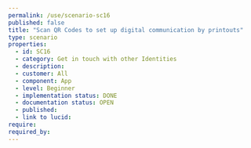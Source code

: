 ```yaml
---
permalink: /use/scenario-sc16
published: false
title: "Scan QR Codes to set up digital communication by printouts"
type: scenario
properties:
  - id: SC16
  - category: Get in touch with other Identities
  - description: 
  - customer: All
  - component: App
  - level: Beginner
  - implementation status: DONE
  - documentation status: OPEN
  - published: 
  - link to lucid: 
require:
required_by:
---
```


